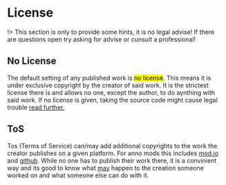 # License
!> This section is only to provide some hints, it is no legal advise! If there are questions open try asking for advise or cunsult a professional!

## No License

The default setting of any published work is <mark>no license</mark>. This means it is under exclusive copyright by the creator of said work. It is the strictest license there is and allows no one, except the author, to do aynthing with said work. If no license is given, taking the source code might cause legal trouble [read further.](https://choosealicense.com/no-permission/#for-users)

## ToS

Tos (Terms of Service) can/may add additional copyrights to the work the creator publishes on a given platform. For anno mods this includes [mod.io](www.mod.io) and [github](www.github.com). While no one has to publish their work there, it is a convinient way and its good to know what <u>may</u> happen to the creation someone worked on and what someone else can do with it.
